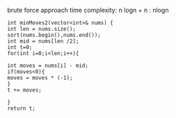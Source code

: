 brute force approach
time complexity: n logn + n : nlogn
```
int minMoves2(vector<int>& nums) {
int len = nums.size();
sort(nums.begin(),nums.end());
int mid = nums[len /2];
int t=0;
for(int i=0;i<len;i++){
​
int moves = nums[i] - mid;
if(moves<0){
moves = moves * (-1);
}
t += moves;
​
}
return t;
```